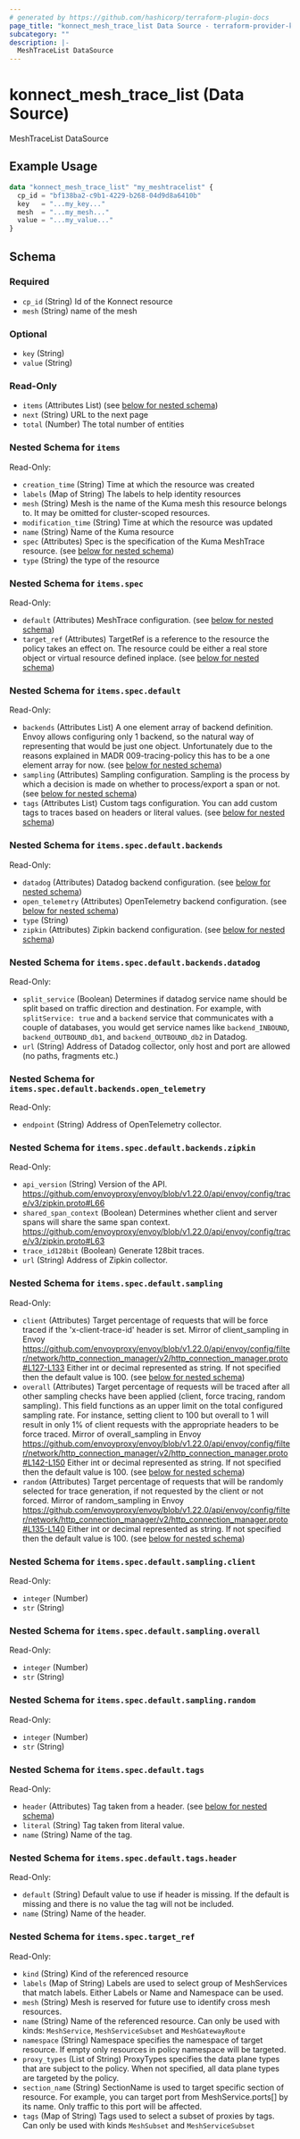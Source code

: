 ```yaml
---
# generated by https://github.com/hashicorp/terraform-plugin-docs
page_title: "konnect_mesh_trace_list Data Source - terraform-provider-konnect"
subcategory: ""
description: |-
  MeshTraceList DataSource
---
```


# konnect_mesh_trace_list (Data Source)

MeshTraceList DataSource

## Example Usage

```terraform
data "konnect_mesh_trace_list" "my_meshtracelist" {
  cp_id = "bf138ba2-c9b1-4229-b268-04d9d8a6410b"
  key   = "...my_key..."
  mesh  = "...my_mesh..."
  value = "...my_value..."
}
```

<!-- schema generated by tfplugindocs -->
## Schema

### Required

- `cp_id` (String) Id of the Konnect resource
- `mesh` (String) name of the mesh

### Optional

- `key` (String)
- `value` (String)

### Read-Only

- `items` (Attributes List) (see [below for nested schema](#nestedatt--items))
- `next` (String) URL to the next page
- `total` (Number) The total number of entities

<a id="nestedatt--items"></a>
### Nested Schema for `items`

Read-Only:

- `creation_time` (String) Time at which the resource was created
- `labels` (Map of String) The labels to help identity resources
- `mesh` (String) Mesh is the name of the Kuma mesh this resource belongs to. It may be omitted for cluster-scoped resources.
- `modification_time` (String) Time at which the resource was updated
- `name` (String) Name of the Kuma resource
- `spec` (Attributes) Spec is the specification of the Kuma MeshTrace resource. (see [below for nested schema](#nestedatt--items--spec))
- `type` (String) the type of the resource

<a id="nestedatt--items--spec"></a>
### Nested Schema for `items.spec`

Read-Only:

- `default` (Attributes) MeshTrace configuration. (see [below for nested schema](#nestedatt--items--spec--default))
- `target_ref` (Attributes) TargetRef is a reference to the resource the policy takes an effect on.
The resource could be either a real store object or virtual resource
defined inplace. (see [below for nested schema](#nestedatt--items--spec--target_ref))

<a id="nestedatt--items--spec--default"></a>
### Nested Schema for `items.spec.default`

Read-Only:

- `backends` (Attributes List) A one element array of backend definition.
Envoy allows configuring only 1 backend, so the natural way of
representing that would be just one object. Unfortunately due to the
reasons explained in MADR 009-tracing-policy this has to be a one element
array for now. (see [below for nested schema](#nestedatt--items--spec--default--backends))
- `sampling` (Attributes) Sampling configuration.
Sampling is the process by which a decision is made on whether to
process/export a span or not. (see [below for nested schema](#nestedatt--items--spec--default--sampling))
- `tags` (Attributes List) Custom tags configuration. You can add custom tags to traces based on
headers or literal values. (see [below for nested schema](#nestedatt--items--spec--default--tags))

<a id="nestedatt--items--spec--default--backends"></a>
### Nested Schema for `items.spec.default.backends`

Read-Only:

- `datadog` (Attributes) Datadog backend configuration. (see [below for nested schema](#nestedatt--items--spec--default--backends--datadog))
- `open_telemetry` (Attributes) OpenTelemetry backend configuration. (see [below for nested schema](#nestedatt--items--spec--default--backends--open_telemetry))
- `type` (String)
- `zipkin` (Attributes) Zipkin backend configuration. (see [below for nested schema](#nestedatt--items--spec--default--backends--zipkin))

<a id="nestedatt--items--spec--default--backends--datadog"></a>
### Nested Schema for `items.spec.default.backends.datadog`

Read-Only:

- `split_service` (Boolean) Determines if datadog service name should be split based on traffic
direction and destination. For example, with `splitService: true` and a
`backend` service that communicates with a couple of databases, you would
get service names like `backend_INBOUND`, `backend_OUTBOUND_db1`, and
`backend_OUTBOUND_db2` in Datadog.
- `url` (String) Address of Datadog collector, only host and port are allowed (no paths,
fragments etc.)


<a id="nestedatt--items--spec--default--backends--open_telemetry"></a>
### Nested Schema for `items.spec.default.backends.open_telemetry`

Read-Only:

- `endpoint` (String) Address of OpenTelemetry collector.


<a id="nestedatt--items--spec--default--backends--zipkin"></a>
### Nested Schema for `items.spec.default.backends.zipkin`

Read-Only:

- `api_version` (String) Version of the API.
https://github.com/envoyproxy/envoy/blob/v1.22.0/api/envoy/config/trace/v3/zipkin.proto#L66
- `shared_span_context` (Boolean) Determines whether client and server spans will share the same span
context.
https://github.com/envoyproxy/envoy/blob/v1.22.0/api/envoy/config/trace/v3/zipkin.proto#L63
- `trace_id128bit` (Boolean) Generate 128bit traces.
- `url` (String) Address of Zipkin collector.



<a id="nestedatt--items--spec--default--sampling"></a>
### Nested Schema for `items.spec.default.sampling`

Read-Only:

- `client` (Attributes) Target percentage of requests that will be force traced if the
'x-client-trace-id' header is set. Mirror of client_sampling in Envoy
https://github.com/envoyproxy/envoy/blob/v1.22.0/api/envoy/config/filter/network/http_connection_manager/v2/http_connection_manager.proto#L127-L133
Either int or decimal represented as string.
If not specified then the default value is 100. (see [below for nested schema](#nestedatt--items--spec--default--sampling--client))
- `overall` (Attributes) Target percentage of requests will be traced
after all other sampling checks have been applied (client, force tracing,
random sampling). This field functions as an upper limit on the total
configured sampling rate. For instance, setting client to 100
but overall to 1 will result in only 1% of client requests with
the appropriate headers to be force traced. Mirror of
overall_sampling in Envoy
https://github.com/envoyproxy/envoy/blob/v1.22.0/api/envoy/config/filter/network/http_connection_manager/v2/http_connection_manager.proto#L142-L150
Either int or decimal represented as string.
If not specified then the default value is 100. (see [below for nested schema](#nestedatt--items--spec--default--sampling--overall))
- `random` (Attributes) Target percentage of requests that will be randomly selected for trace
generation, if not requested by the client or not forced.
Mirror of random_sampling in Envoy
https://github.com/envoyproxy/envoy/blob/v1.22.0/api/envoy/config/filter/network/http_connection_manager/v2/http_connection_manager.proto#L135-L140
Either int or decimal represented as string.
If not specified then the default value is 100. (see [below for nested schema](#nestedatt--items--spec--default--sampling--random))

<a id="nestedatt--items--spec--default--sampling--client"></a>
### Nested Schema for `items.spec.default.sampling.client`

Read-Only:

- `integer` (Number)
- `str` (String)


<a id="nestedatt--items--spec--default--sampling--overall"></a>
### Nested Schema for `items.spec.default.sampling.overall`

Read-Only:

- `integer` (Number)
- `str` (String)


<a id="nestedatt--items--spec--default--sampling--random"></a>
### Nested Schema for `items.spec.default.sampling.random`

Read-Only:

- `integer` (Number)
- `str` (String)



<a id="nestedatt--items--spec--default--tags"></a>
### Nested Schema for `items.spec.default.tags`

Read-Only:

- `header` (Attributes) Tag taken from a header. (see [below for nested schema](#nestedatt--items--spec--default--tags--header))
- `literal` (String) Tag taken from literal value.
- `name` (String) Name of the tag.

<a id="nestedatt--items--spec--default--tags--header"></a>
### Nested Schema for `items.spec.default.tags.header`

Read-Only:

- `default` (String) Default value to use if header is missing.
If the default is missing and there is no value the tag will not be
included.
- `name` (String) Name of the header.




<a id="nestedatt--items--spec--target_ref"></a>
### Nested Schema for `items.spec.target_ref`

Read-Only:

- `kind` (String) Kind of the referenced resource
- `labels` (Map of String) Labels are used to select group of MeshServices that match labels. Either Labels or
Name and Namespace can be used.
- `mesh` (String) Mesh is reserved for future use to identify cross mesh resources.
- `name` (String) Name of the referenced resource. Can only be used with kinds: `MeshService`,
`MeshServiceSubset` and `MeshGatewayRoute`
- `namespace` (String) Namespace specifies the namespace of target resource. If empty only resources in policy namespace
will be targeted.
- `proxy_types` (List of String) ProxyTypes specifies the data plane types that are subject to the policy. When not specified,
all data plane types are targeted by the policy.
- `section_name` (String) SectionName is used to target specific section of resource.
For example, you can target port from MeshService.ports[] by its name. Only traffic to this port will be affected.
- `tags` (Map of String) Tags used to select a subset of proxies by tags. Can only be used with kinds
`MeshSubset` and `MeshServiceSubset`

